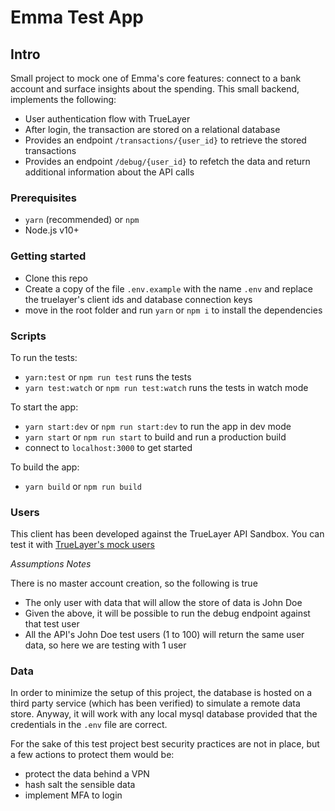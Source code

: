 # Emma Test App

## Intro

Small project to mock one of Emma's core features: connect to a bank account and surface insights about the spending.
This small backend, implements the following:

- User authentication flow with TrueLayer
- After login, the transaction are stored on a relational database
- Provides an endpoint `/transactions/{user_id}` to retrieve the stored transactions
- Provides an endpoint `/debug/{user_id}` to refetch the data and return additional information about the API calls

### Prerequisites

- `yarn` (recommended) or `npm`
- Node.js v10+

### Getting started

- Clone this repo
- Create a copy of the file `.env.example` with the name `.env` and replace the truelayer's client ids and database connection keys
- move in the root folder and run `yarn` or `npm i` to install the dependencies

### Scripts

To run the tests:

- `yarn:test` or `npm run test` runs the tests
- `yarn test:watch` or `npm run test:watch` runs the tests in watch mode

To start the app:

- `yarn start:dev` or `npm run start:dev` to run the app in dev mode
- `yarn start` or `npm run start` to build and run a production build
- connect to `localhost:3000` to get started

To build the app:

- `yarn build` or `npm run build`

### Users

This client has been developed against the TrueLayer API Sandbox. You can test it with [TrueLayer's mock users](https://docs.truelayer.com/#mock-users)

_Assumptions Notes_

There is no master account creation, so the following is true

- The only user with data that will allow the store of data is John Doe
- Given the above, it will be possible to run the debug endpoint against that test user
- All the API's John Doe test users (1 to 100) will return the same user data, so here we are testing with 1 user

### Data

In order to minimize the setup of this project, the database is hosted on a third party service (which has been verified) to simulate a remote data store.
Anyway, it will work with any local mysql database provided that the credentials in the `.env` file are correct.

For the sake of this test project best security practices are not in place, but a few actions to protect them would be:

- protect the data behind a VPN
- hash salt the sensible data
- implement MFA to login
